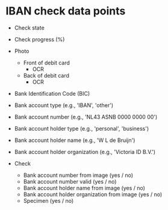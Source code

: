 # IBAN check data points

* Check state
* Check progress (%)

* Photo
  * Front of debit card
    * OCR
  * Back of debit card
    * OCR

* Bank Identification Code (BIC)
* Bank account type (e.g., 'IBAN', 'other')
* Bank account number (e.g., 'NL43 ASNB 0000 0000 00')
* Bank account holder type (e.g., 'personal', 'business')
* Bank account holder name (e.g., 'W L de Bruijn')
* Bank account holder organization (e.g., 'Victoria ID B.V.')

* Check
  * Bank account number from image (yes / no)
  * Bank account number valid (yes / no)
  * Bank account holder name from image (yes / no)
  * Bank account holder organization from image (yes / no)
  * Specimen (yes / no)
